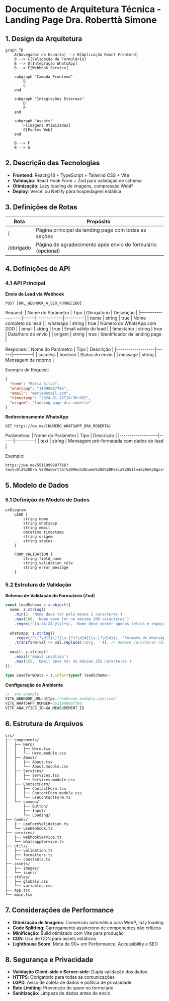 # Documento de Arquitetura Técnica - Landing Page Dra. Roberttà Simone

## 1. Design da Arquitetura

```mermaid
graph TD
    A[Navegador do Usuário] --> B[Aplicação React Frontend]
    B --> C[Validação de Formulário]
    B --> D[Integração WhatsApp]
    B --> E[Webhook Service]
    
    subgraph "Camada Frontend"
        B
        C
    end
    
    subgraph "Integrações Externas"
        D
        E
    end
    
    subgraph "Assets"
        F[Imagens Otimizadas]
        G[Fontes Web]
    end
    
    B --> F
    B --> G
```

## 2. Descrição das Tecnologias

- **Frontend**: React@18 + TypeScript + Tailwind CSS + Vite
- **Validação**: React Hook Form + Zod para validação de schema
- **Otimização**: Lazy loading de imagens, compressão WebP
- **Deploy**: Vercel ou Netlify para hospedagem estática

## 3. Definições de Rotas

| Rota | Propósito |
|------|----------|
| / | Página principal da landing page com todas as seções |
| /obrigado | Página de agradecimento após envio do formulário (opcional) |

## 4. Definições de API

### 4.1 API Principal

**Envio de Lead via Webhook**
```
POST [URL_WEBHOOK_A_SER_FORNECIDO]
```

Request:
| Nome do Parâmetro | Tipo | Obrigatório | Descrição |
|-------------------|------|-------------|----------|
| nome | string | true | Nome completo do lead |
| whatsapp | string | true | Número do WhatsApp com DDD |
| email | string | true | Email válido do lead |
| timestamp | string | true | Data/hora do envio |
| origem | string | true | Identificador da landing page |

Response:
| Nome do Parâmetro | Tipo | Descrição |
|-------------------|------|----------|
| success | boolean | Status do envio |
| message | string | Mensagem de retorno |

Exemplo de Request:
```json
{
  "nome": "Maria Silva",
  "whatsapp": "11999887766",
  "email": "maria@email.com",
  "timestamp": "2024-01-15T10:30:00Z",
  "origem": "landing-page-dra-roberta"
}
```

**Redirecionamento WhatsApp**
```
GET https://wa.me/[NUMERO_WHATSAPP_DRA_ROBERTA]
```

Parâmetros:
| Nome do Parâmetro | Tipo | Descrição |
|-------------------|------|----------|
| text | string | Mensagem pré-formatada com dados do lead |

Exemplo:
```
https://wa.me/5511999887766?text=Olá%20Dra.%20Roberttà!%20Meu%20nome%20é%20Maria%20Silva%20e%20gostaria%20de%20agendar%20uma%20consulta.%20Meu%20email%20é%20maria@email.com
```

## 5. Modelo de Dados

### 5.1 Definição do Modelo de Dados

```mermaid
erDiagram
    LEAD {
        string nome
        string whatsapp
        string email
        datetime timestamp
        string origem
        string status
    }
    
    FORM_VALIDATION {
        string field_name
        string validation_rule
        string error_message
    }
```

### 5.2 Estrutura de Validação

**Schema de Validação do Formulário (Zod)**
```typescript
const leadSchema = z.object({
  nome: z.string()
    .min(2, 'Nome deve ter pelo menos 2 caracteres')
    .max(100, 'Nome deve ter no máximo 100 caracteres')
    .regex(/^[a-zA-ZÀ-ÿ\s]+$/, 'Nome deve conter apenas letras e espaços'),
  
  whatsapp: z.string()
    .regex(/^\(?\d{2}\)?[\s-]?9?\d{4}[\s-]?\d{4}$/, 'Formato de WhatsApp inválido')
    .transform(val => val.replace(/\D/g, '')), // Remove caracteres não numéricos
  
  email: z.string()
    .email('Email inválido')
    .max(255, 'Email deve ter no máximo 255 caracteres')
});

type LeadFormData = z.infer<typeof leadSchema>;
```

**Configuração de Ambiente**
```typescript
// .env.example
VITE_WEBHOOK_URL=https://webhook.exemplo.com/lead
VITE_WHATSAPP_NUMBER=5511999887766
VITE_ANALYTICS_ID=GA_MEASUREMENT_ID
```

## 6. Estrutura de Arquivos

```
src/
├── components/
│   ├── Hero/
│   │   ├── Hero.tsx
│   │   └── Hero.module.css
│   ├── About/
│   │   ├── About.tsx
│   │   └── About.module.css
│   ├── Services/
│   │   ├── Services.tsx
│   │   └── Services.module.css
│   ├── ContactForm/
│   │   ├── ContactForm.tsx
│   │   ├── ContactForm.module.css
│   │   └── useContactForm.ts
│   └── common/
│       ├── Button/
│       ├── Input/
│       └── Loading/
├── hooks/
│   ├── useFormValidation.ts
│   └── useWebhook.ts
├── services/
│   ├── webhookService.ts
│   └── whatsappService.ts
├── utils/
│   ├── validation.ts
│   ├── formatters.ts
│   └── constants.ts
├── assets/
│   ├── images/
│   └── icons/
├── styles/
│   ├── globals.css
│   └── variables.css
├── App.tsx
└── main.tsx
```

## 7. Considerações de Performance

- **Otimização de Imagens**: Conversão automática para WebP, lazy loading
- **Code Splitting**: Carregamento assíncrono de componentes não críticos
- **Minificação**: Build otimizado com Vite para produção
- **CDN**: Uso de CDN para assets estáticos
- **Lighthouse Score**: Meta de 90+ em Performance, Accessibility e SEO

## 8. Segurança e Privacidade

- **Validação Client-side e Server-side**: Dupla validação dos dados
- **HTTPS**: Obrigatório para todas as comunicações
- **LGPD**: Aviso de coleta de dados e política de privacidade
- **Rate Limiting**: Prevenção de spam no formulário
- **Sanitização**: Limpeza de dados antes do envio